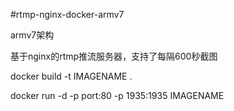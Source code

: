 #rtmp-nginx-docker-armv7

<p>armv7架构</p>
<p>基于nginx的rtmp推流服务器，支持了每隔600秒截图</p>

<p>docker build -t IMAGENAME .</p>

<p>docker run -d -p port:80 -p 1935:1935 IMAGENAME</p>
